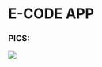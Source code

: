 # E-CODE APP
### PICS:
<img src="https://github.com/CoreAnujDixit/E-CODE/assets/93566696/f1abff0c-557f-4d99-b892-9e3a189d2c4a"/>
